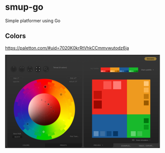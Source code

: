 # smup-go
Simple platformer using Go

## Colors

https://paletton.com/#uid=7020K0krRtVhkCCmmvwutodz6ja

![PNG with color scheme](colors.png)
